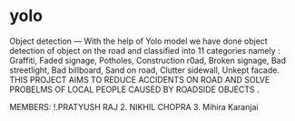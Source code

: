 # yolo
Object detection — With the help of Yolo model we have done object detection of object on the road and classified into 11 categories namely : Graffiti, Faded signage, Potholes, Construction r0ad, Broken signage, Bad streetlight, Bad billboard, Sand on road, Clutter sidewall, Unkept facade.  
  THIS PROJECT AIMS TO REDUCE ACCIDENTS ON ROAD AND SOLVE PROBELMS OF  LOCAL PEOPLE CAUSED BY ROADSIDE OBJECTS . 
  
  MEMBERS:
  !.PRATYUSH RAJ
  2. NIKHIL CHOPRA
  3. Mihira Karanjai
